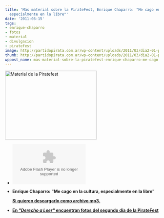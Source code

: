 ```yaml
---
title: 'Más material sobre la PirateFest, Enrique Chaparro: "Me cago en la cultura,
  especialmente en la libre"'
date: '2011-03-15'
tags:
- enrique-chaparro
- fotos
- material
- divulgacion
- piratefest
image: http://partidopirata.com.ar/wp-content/uploads/2011/03/dia2-01-piratefest2011-low.jpg
thumb: http://partidopirata.com.ar/wp-content/uploads/2011/03/dia2-01-piratefest2011-low.jpg
wppost_name: mas-material-sobre-la-piratefest-enrique-chaparro-me-cago-en-la-cultura-especialmente-en-la-libre
---
```


<a href="http://partidopirata.com.ar/wp-content/uploads/2011/03/dia2-01-piratefest2011-low.jpg"><img class="alignleft size-medium wp-image-578" title="Segundo Día de la PirateFest" src="http://partidopirata.com.ar/wp-content/uploads/2011/03/dia2-01-piratefest2011-low-300x225.jpg" alt="Material de la Piratefest" width="300" height="225" /></a>
<ul>
	<li><strong><object id="player572847" width="240" height="133" type="application/x-shockwave-flash" data="http://www.ivoox.com/playerivoox_ee_572847_1.html"><param name="movie" value="http://www.ivoox.com/playerivoox_ee_572847_1.html" /><param name="AllowScriptAccess" value="always" /><param name="allowFullScreen" value="true" /><param name="wmode" value="transparent" /><embed type="application/x-shockwave-flash" width="240" height="133" src="http://www.ivoox.com/playerivoox_ee_572847_1.html" allowfullscreen="true" wmode="transparent" allowscriptaccess="always"></embed></object> </strong><strong> </strong><p><p><p>
	<li><strong>Enrique Chaparro: "Me cago en la cultura, especialmente en la libre" </strong><strong><p><p><a href="http://www.ivoox.com/enrique-chaparro-me-cago-cultura-especialmente_md_572847_1.mp3" target="_blank">Si quieren descargarlo como archivo mp3.</a> </strong></li>
	<li><a href="http://www.derechoaleer.org/2011/03/piratefest-dia-2.html" target="_blank"><strong>En <em>"Derecho a Leer"</em> encuentran fotos del segundo día de la PirateFest</strong></a></li>
</ul>
&nbsp;
